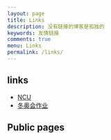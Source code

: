 ```yaml
---
layout: page
title: Links
description: 没有链接的博客是孤独的
keywords: 友情链接
comments: true
menu: Links
permalink: /links/
---
```


## links
- [NCU](http://www.ncu.edu.cn)
- [冬奥会作业](../ortherpage/dongaohui)

## Public pages
